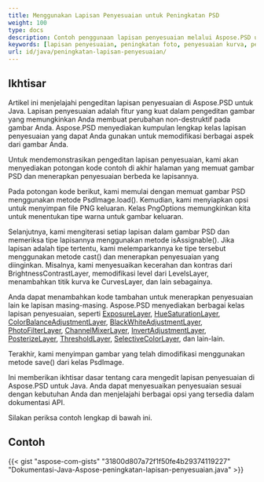 ```yaml
---
title: Menggunakan Lapisan Penyesuaian untuk Peningkatan PSD
weight: 100
type: docs
description: Contoh penggunaan lapisan penyesuaian melalui Aspose.PSD untuk Java
keywords: [lapisan penyesuaian, peningkatan foto, penyesuaian kurva, peningkatan level, balik, filter foto, psd api, java, contoh kode]
url: id/java/peningkatan-lapisan-penyesuaian/
---
```


## **Ikhtisar**

Artikel ini menjelajahi pengeditan lapisan penyesuaian di Aspose.PSD untuk Java. Lapisan penyesuaian adalah fitur yang kuat dalam pengeditan gambar yang memungkinkan Anda membuat perubahan non-destruktif pada gambar Anda. Aspose.PSD menyediakan kumpulan lengkap kelas lapisan penyesuaian yang dapat Anda gunakan untuk memodifikasi berbagai aspek dari gambar Anda.

Untuk mendemonstrasikan pengeditan lapisan penyesuaian, kami akan menyediakan potongan kode contoh di akhir halaman yang memuat gambar PSD dan menerapkan penyesuaian berbeda ke lapisannya.

Pada potongan kode berikut, kami memulai dengan memuat gambar PSD menggunakan metode PsdImage.load(). Kemudian, kami menyiapkan opsi untuk menyimpan file PNG keluaran. Kelas PngOptions memungkinkan kita untuk menentukan tipe warna untuk gambar keluaran.

Selanjutnya, kami mengiterasi setiap lapisan dalam gambar PSD dan memeriksa tipe lapisannya menggunakan metode isAssignable(). Jika lapisan adalah tipe tertentu, kami melemparkannya ke tipe tersebut menggunakan metode cast() dan menerapkan penyesuaian yang diinginkan. Misalnya, kami menyesuaikan kecerahan dan kontras dari BrightnessContrastLayer, memodifikasi level dari LevelsLayer, menambahkan titik kurva ke CurvesLayer, dan lain sebagainya.

Anda dapat menambahkan kode tambahan untuk menerapkan penyesuaian lain ke lapisan masing-masing. Aspose.PSD menyediakan berbagai kelas lapisan penyesuaian, seperti [ExposureLayer](https://reference.aspose.com/psd/java/com.aspose.psd.fileformats.psd.layers.adjustmentlayers/exposurelayer), [HueSaturationLayer](https://reference.aspose.com/psd/java/com.aspose.psd.fileformats.psd.layers.adjustmentlayers/HueSaturationLayer), [ColorBalanceAdjustmentLayer](https://reference.aspose.com/psd/java/com.aspose.psd.fileformats.psd.layers.adjustmentlayers/ColorBalanceAdjustmentLayer), [BlackWhiteAdjustmentLayer](https://reference.aspose.com/psd/java/com.aspose.psd.fileformats.psd.layers.adjustmentlayers/BlackWhiteAdjustmentLayer), [PhotoFilterLayer](https://reference.aspose.com/psd/java/com.aspose.psd.fileformats.psd.layers.adjustmentlayers/PhotoFilterLayer), [ChannelMixerLayer](https://reference.aspose.com/psd/java/com.aspose.psd.fileformats.psd.layers.adjustmentlayers/ChannelMixerLayer), [InvertAdjustmentLayer](https://reference.aspose.com/psd/java/com.aspose.psd.fileformats.psd.layers.adjustmentlayers/InvertAdjustmentLayer), [PosterizeLayer](https://reference.aspose.com/psd/java/com.aspose.psd.fileformats.psd.layers.adjustmentlayers/PosterizeLayer), [ThresholdLayer](https://reference.aspose.com/psd/java/com.aspose.psd.fileformats.psd.layers.adjustmentlayers/ThresholdLayer), [SelectiveColorLayer](https://reference.aspose.com/psd/java/com.aspose.psd.fileformats.psd.layers.adjustmentlayers/SelectiveColorLayer), dan lain-lain.

Terakhir, kami menyimpan gambar yang telah dimodifikasi menggunakan metode save() dari kelas PsdImage.

Ini memberikan ikhtisar dasar tentang cara mengedit lapisan penyesuaian di Aspose.PSD untuk Java. Anda dapat menyesuaikan penyesuaian sesuai dengan kebutuhan Anda dan menjelajahi berbagai opsi yang tersedia dalam dokumentasi API.

Silakan periksa contoh lengkap di bawah ini.

## **Contoh**
{{< gist "aspose-com-gists" "31800d807a72f1f50fe4b29374119227" "Dokumentasi-Java-Aspose-peningkatan-lapisan-penyesuaian.java" >}}
